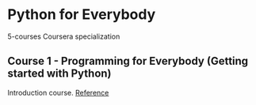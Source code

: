# Python for Everybody
5-courses Coursera specialization

## Course 1 - Programming for Everybody (Getting started with Python)
Introduction course. [Reference](https://www.coursera.org/learn/python/home/welcome)
